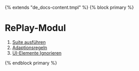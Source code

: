 {% extends "de_docs-content.tmpl" %}
{% block primary %}

RePlay-Modul
============

 1. [Suite ausführen](suite-ausfuehren.md)
 1. [Adaptionsregeln](adaptions-regeln.md)
 1. [UI-Elemente Ignorieren](ui-elemente-ignorieren.md)

{% endblock primary %}
